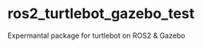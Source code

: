 ros2_turtlebot_gazebo_test
===========================

Expermantal package for turtlebot on ROS2 & Gazebo
